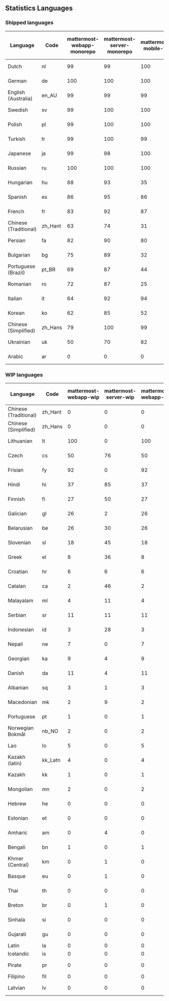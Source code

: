 ## Statistics Languages ##
###  Shipped languages  ###
|Language|Code|mattermost-webapp-monorepo|mattermost-server-monorepo|mattermost-mobile-v2|mattermost-desktop|mattermost-boards-webapp-monorepo|mattermost-playbooks-webapp-monorepo|calls-webapp|Total|Last Modified|
|---|---|---|---|---|---|---|---|---|---|---|
|Dutch|nl| 99| 99| 100| 100| 0| 0| 100| 99|2023-08-19T17:56:23.884968Z|
|German|de| 100| 100| 100| 100| 0| 0| 100| 87|2023-08-16T06:24:32.025150Z|
|English (Australia)|en_AU| 99| 99| 99| 100| 0| 0| 0| 87|2023-08-04T11:29:56.773492Z|
|Swedish|sv| 99| 100| 100| 100| 0| 0| 100| 87|2023-08-08T14:15:40.490406Z|
|Polish|pl| 99| 100| 100| 100| 0| 0| 100| 87|2023-08-09T06:06:42.608293Z|
|Turkish|tr| 99| 100| 99| 100| 0| 0| 100| 87|2023-08-09T13:52:01.545903Z|
|Japanese|ja| 99| 98| 100| 100| 0| 0| 100| 87|2023-08-14T03:41:29.668821Z|
|Russian|ru| 100| 100| 100| 100| 0| 0| 76| 85|2023-08-17T15:25:40.456209Z|
|Hungarian|hu| 88| 93| 35| 94| 0| 0| 0| 76|2023-08-09T13:52:45.711504Z|
|Spanish|es| 86| 95| 86| 93| 0| 0| 28| 74|2023-07-31T13:18:55.759017Z|
|French|fr| 83| 92| 87| 91| 0| 0| 57| 73|2023-07-31T13:19:36.037317Z|
|Chinese (Traditional)|zh_Hant| 63| 74| 31| 100| 0| 0| 4| 71|2023-08-01T08:11:45.315633Z|
|Persian|fa| 82| 90| 80| 94| 0| 0| 0| 70|2023-07-31T13:19:14.960640Z|
|Bulgarian|bg| 75| 89| 32| 0| 0| 0| 0| 64|2023-07-31T13:17:56.186033Z|
|Portuguese (Brazil)|pt_BR| 69| 87| 44| 74| 0| 0| 70| 64|2023-08-18T17:40:27.351626Z|
|Romanian|ro| 72| 87| 25| 0| 0| 0| 0| 61|2023-07-31T13:22:18.753110Z|
|Italian|it| 64| 92| 94| 22| 0| 0| 24| 61|2023-07-31T13:20:15.903524Z|
|Korean|ko| 62| 85| 52| 100| 0| 0| 2| 58|2023-07-31T13:15:20.788234Z|
|Chinese (Simplified)|zh_Hans| 79| 100| 99| 100| 0| 0| 98| 53|2023-08-02T05:55:24.614702Z|
|Ukrainian|uk| 50| 70| 82| 76| 0| 0| 0| 51|2023-07-31T13:16:37.476150Z|
|Arabic|ar| 0| 0| 0| 43| 0| 0| 0| 2|2023-07-10T13:08:48.325143Z|
###  WIP languages  ###
|Language|Code|mattermost-webapp-wip|mattermost-server-wip|mattermost-webapp-wip|mattermost-desktop-wip|Total|Last Modified|
|---|---|---|---|---|---|---|--|
|Chinese (Traditional)|zh_Hant| 0| 0| 0| 0| 71|2023-08-01T08:11:45.315633Z|
|Chinese (Simplified)|zh_Hans| 0| 0| 0| 3| 53|2023-08-02T05:55:24.614702Z|
|Lithuanian|lt| 100| 0| 100| 100| 38|2023-04-20T18:20:36.422339Z|
|Czech|cs| 50| 76| 50| 100| 34|2023-08-04T09:02:12.265970Z|
|Frisian|fy| 92| 0| 92| 0| 32|2023-03-30T14:04:28.368728Z|
|Hindi|hi| 37| 85| 37| 0| 26|2023-06-25T16:00:48.875553Z|
|Finnish|fi| 27| 50| 27| 0| 18|2023-03-30T14:04:14.936366Z|
|Galician|gl| 26| 2| 26| 0| 18|2023-02-16T10:53:47.791156Z|
|Belarusian|be| 26| 30| 26| 9| 14|2023-03-30T14:03:09.873427Z|
|Slovenian|sl| 18| 45| 18| 0| 13|2023-03-30T14:07:12.677627Z|
|Greek|el| 8| 36| 8| 0| 12|2023-03-30T14:03:55.229463Z|
|Croatian|hr| 6| 6| 6| 10| 10|2023-08-04T14:10:27.576411Z|
|Catalan|ca| 2| 46| 2| 0| 8|2023-02-22T22:19:51.633986Z|
|Malayalam|ml| 4| 11| 4| 0| 7|2023-07-08T15:38:50.105911Z|
|Serbian|sr| 11| 11| 11| 100| 7|2023-03-30T14:07:25.635161Z|
|Indonesian|id| 3| 28| 3| 0| 6|2023-01-20T12:30:26.132977Z|
|Nepali|ne| 7| 0| 7| 0| 6|2023-03-30T14:06:47.028356Z|
|Georgian|ka| 9| 4| 9| 0| 4|2023-06-23T10:19:49.433102Z|
|Danish|da| 11| 4| 11| 0| 4|2023-02-28T08:17:12.460986Z|
|Albanian|sq| 3| 1| 3| 0| 4|2023-03-30T14:07:18.996586Z|
|Macedonian|mk| 2| 9| 2| 29| 3|2023-05-05T04:29:07.020368Z|
|Portuguese|pt| 1| 0| 1| 100| 2|2023-08-13T05:16:24.870176Z|
|Norwegian Bokmål|nb_NO| 2| 0| 2| 0| 2|2023-03-30T09:46:13.174135Z|
|Lao|lo| 5| 0| 5| 0| 1|2023-01-28T03:29:57.636840Z|
|Kazakh (latin)|kk_Latn| 4| 0| 4| 0| 1|2023-01-09T16:04:40.142668Z|
|Kazakh|kk| 1| 0| 1| 0| 1|2023-01-20T12:30:28.434837Z|
|Mongolian|mn| 2| 0| 2| 0| 1|2023-02-16T02:00:14.011643Z|
|Hebrew|he| 0| 0| 0| 0| 1|2023-01-20T12:30:24.610278Z|
|Estonian|et| 0| 0| 0| 0| 0|2022-06-16T11:17:55.844464Z|
|Amharic|am| 0| 4| 0| 0| 0|2020-07-04T19:22:35.416407Z|
|Bengali|bn| 1| 0| 1| 0| 0|2022-06-18T00:07:36.707192Z|
|Khmer (Central)|km| 0| 1| 0| 0| 0|2022-05-06T14:27:58.323957Z|
|Basque|eu| 0| 1| 0| 0| 0|2021-06-22T14:46:44.626603Z|
|Thai|th| 0| 0| 0| 7| 0|2023-07-02T14:03:38.691977Z|
|Breton|br| 0| 1| 0| 0| 0|2022-10-20T14:33:30.929526Z|
|Sinhala|si| 0| 0| 0| 0| 0|2022-10-24T11:26:43.423982Z|
|Gujarati|gu| 0| 0| 0| 0| 0|2021-09-27T12:12:04.194601Z|
|Latin|la| 0| 0| 0| 0| 0||
|Icelandic|is| 0| 0| 0| 0| 0||
|Pirate|pr| 0| 0| 0| 0| 0|2022-06-28T08:46:29.046651Z|
|Filipino|fil| 0| 0| 0| 0| 0||
|Latvian|lv| 0| 0| 0| 0| 0|2022-12-17T23:24:22.390841Z|
